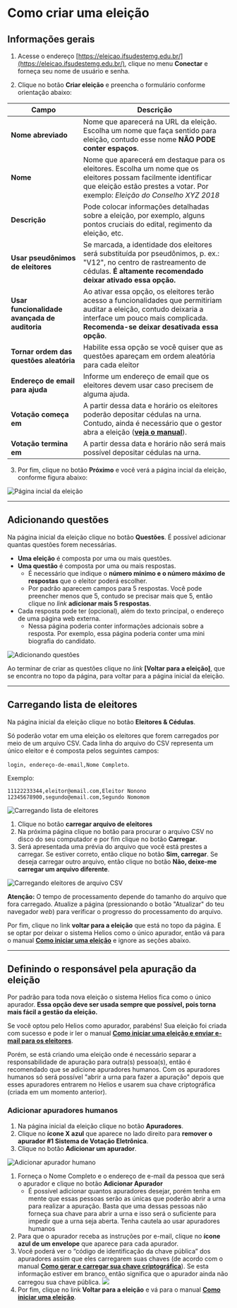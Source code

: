 # Como criar uma eleição



## Informações gerais

1. Acesse o endereço [https://eleicao.ifsudestemg.edu.br/](https://eleicao.ifsudestemg.edu.br/), clique no menu **Conectar** e forneça seu nome de usuário e senha.

2. Clique no botão **Criar eleição** e preencha o formulário conforme orientação abaixo:

| **Campo**                                     | **Descrição**                                                |
| --------------------------------------------- | ------------------------------------------------------------ |
| **Nome abreviado**                            | Nome que aparecerá na URL da eleição. Escolha um nome que faça sentido para eleição, contudo esse nome **NÃO PODE conter espaços**. |
| **Nome**                                      | Nome que aparecerá em destaque para os eleitores. Escolha um nome que os eleitores possam facilmente identificar que eleição estão prestes a votar. Por exemplo: *Eleição do Conselho XYZ 2018* |
| **Descrição**                                 | Pode colocar informações detalhadas sobre a eleição, por exemplo, alguns pontos cruciais do edital, regimento da eleição, etc. |
| **Usar pseudônimos de eleitores**             | Se marcada, a identidade dos eleitores será substituída por pseudônimos, p. ex.: "V12", no centro de rastreamento de cédulas. **É altamente recomendado deixar ativado essa opção.** |
| **Usar funcionalidade avançada de auditoria** | Ao ativar essa opção, os eleitores terão acesso a funcionalidades que permitiriam auditar a eleição, contudo deixaria a interface um pouco mais complicada. **Recomenda-se deixar desativada essa opção**. |
| **Tornar ordem das questões aleatória**       | Habilite essa opção se você quiser que as questões apareçam em ordem aleatória para cada eleitor |
| **Endereço de email para ajuda**              | Informe um endereço de email que os eleitores devem usar caso precisem de alguma ajuda. |
| **Votação começa em**                         | A partir dessa data e horário os eleitores poderão depositar cédulas na urna. Contudo, ainda é necessário que o gestor abra a eleição (**[veja o manual](abrir.md)**). |
| **Votação termina em**                        | A partir dessa data e horário não será mais possível depositar cédulas na urna. |


3. Por fim, clique no botão **Próximo** e você verá a página incial da eleição, conforme figura abaixo:




![Página incial da eleição](img/helios-eleicao-view.png "Página inicial da eleição")

____________



## Adicionando questões

Na página inicial da eleição clique no botão **Questões**.  É possível adicionar quantas questões forem necessárias.

- **Uma eleição** é composta por uma ou mais questões.
- **Uma questão** é composta por uma ou mais respostas.
  - É necessário que indique o **número mínimo e o número máximo de respostas** que o eleitor poderá escolher.
  - Por padrão aparecem campos para 5 respostas. Você pode preencher menos que 5, contudo se precisar mais que 5, então clique no *link* **adicionar mais 5 respostas**.
- Cada resposta pode ter (opcional), além do texto principal, o endereço de uma página web externa.
  - Nessa página poderia conter informações adcionais sobre a resposta. Por exemplo, essa página poderia conter uma mini biografia do candidato. 

![Adicionando questões](img/helios-questao.png)



Ao terminar de criar as questões clique no *link*  **[Voltar para a eleição]**, que se encontra no topo da página, para voltar para a página inicial da eleição.



-----------------



## Carregando lista de eleitores

Na página inicial da eleição clique no botão **Eleitores & Cédulas**. 

Só poderão votar em uma eleição os eleitores que forem carregados por meio de um arquivo CSV. Cada linha do arquivo do CSV representa um único eleitor e é composta pelos seguintes campos:

 `login, endereço-de-email,Nome Completo`. 

Exemplo:

```
11122233344,eleitor@email.com,Eleitor Nonono
12345678900,segundo@email.com,Segundo Nomomom
```

![Carregando lista de eleitores](img/helios-eleitores.png)

1. Clique no botão **carregar arquivo de eleitores**
2. Na próxima página clique no botão para procurar o arquivo CSV no disco do seu computador e por fim clique no botão **Carregar**.
3. Será apresentada uma prévia do arquivo que você está prestes a carregar. Se estiver correto, então clique no botão **Sim, carregar**. Se deseja carregar outro arquivo, então clique no botão **Não, deixe-me carregar um arquivo diferente**. 

![Carregando eleitores de arquivo CSV](img/helios-eleitores-carregar.png)

**Atenção:** O tempo de processamento depende do tamanho do arquivo que fora carregado. Atualize a página (pressionando o botão "Atualizar" do teu navegador *web*) para verificar o progresso do processamento do arquivo. 



Por fim, clique no link **voltar para a eleição** que está no topo da página. E se optar por deixar o sistema Helios como o único apurador, então vá para o manual **[Como iniciar uma eleição](abrir.md)** e ignore as seções abaixo.



-------

##  Definindo o responsável pela apuração da eleição

Por padrão para toda nova eleição o sistema Helios fica como o único apurador. **Essa opção deve ser usada sempre que possível, pois torna mais fácil a gestão da eleição.** 

Se você optou pelo Helios como apurador, parabéns! Sua eleição foi criada com sucesso e pode ir ler o manual **[Como iniciar uma eleição e enviar e-mail para os eleitores](abrir.md)**.

Porém, se está criando uma eleição onde é necessário separar a responsabilidade de apuração para outra(s) pessoa(s), então é recomendado que se adicione apuradores humanos. Com os  apuradores humanos só será possível "abrir a urna para fazer a apuração" depois que esses apuradores entrarem no Helios e usarem sua chave  criptográfica (criada em um momento anterior). 

### Adicionar apuradores humanos

1. Na página inicial da eleição clique no botão **Apuradores**.
2. Clique no **ícone X azul** que aparece no lado direito para **remover o apurador #1 Sistema de Votação Eletrônica**.
3. Clique no botão **Adicionar um apurador**.

![Adicionar apurador humano](img/helios-adicionar-apurador.png)



1. Forneça o Nome Completo e o endereço de e-mail da pessoa que será o apurador e clique no botão **Adicionar Apurador**
   - É possível adicionar quantos apuradores desejar, porém tenha em mente que essas pessoas serão as únicas que poderão abrir a urna para realizar a apuração. Basta que uma dessas pessoas não forneça sua chave para abrir a urna e isso será o suficiente para impedir que a urna seja aberta. Tenha cautela ao usar apuradores humanos
2. Para que o apurador receba as instruções por e-mail, clique no **ícone azul de um envelope** que aparece para cada apurador. 
3. Você poderá ver o “código de identificação da chave pública” dos apuradores assim que eles carregarem suas chaves (de acordo com o manual **[Como gerar e carregar sua chave criptográfica](apurador-gerar)**). Se esta informação estiver em branco, então significa que o apurador ainda não carregou sua chave pública.
    ![](img/lista-apuradores.png)
4. Por fim, clique no link **Voltar para a eleição** e vá para o manual **[Como iniciar uma eleição](abrir.md)**.

